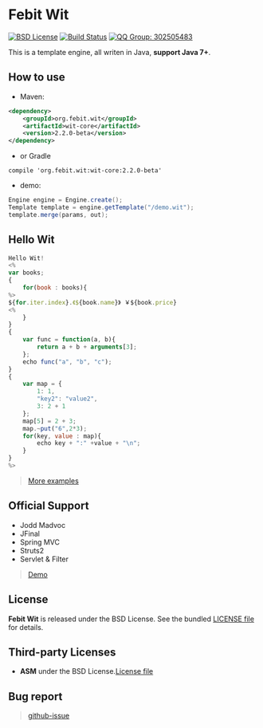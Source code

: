 Febit Wit
====

 [![BSD License](http://img.shields.io/badge/license-BSD-blue.svg)](https://github.com/febit/wit/blob/master/LICENSE)
 [![Build Status](https://api.travis-ci.org/febit/wit.png)](https://travis-ci.org/febit/wit)
 [![QQ Group: 302505483](http://pub.idqqimg.com/wpa/images/group.png)](http://shang.qq.com/wpa/qunwpa?idkey=7be9d8a59a8533b7c2837bdc22295b4b47c65384eda323971cf5f3b9943ad9db)

This is a template engine, all writen in Java, **support Java 7+**.

## How to use

+ Maven: 

```xml
<dependency>
    <groupId>org.febit.wit</groupId>
    <artifactId>wit-core</artifactId>
    <version>2.2.0-beta</version>
</dependency>
```

+ or Gradle

```
compile 'org.febit.wit:wit-core:2.2.0-beta'
```

+ demo:

```java
Engine engine = Engine.create();
Template template = engine.getTemplate("/demo.wit");
template.merge(params, out);
```

## Hello Wit

```js
Hello Wit!
<%
var books;
{
    for(book : books){
%>
${for.iter.index}.《${book.name}》 ￥${book.price}
<%
    }
}
{
    var func = function(a, b){
        return a + b + arguments[3];
    };
    echo func("a", "b", "c");
}
{
    var map = {
        1: 1,
        "key2": "value2",
        3: 2 + 1
    };
    map[5] = 2 + 3;
    map.~put("6",2*3);
    for(key, value : map){
        echo key + ":" +value + "\n";
    }
}
%>
```

> [More examples][tests]

## Official Support

+ Jodd Madvoc
+ JFinal
+ Spring MVC
+ Struts2
+ Servlet & Filter

> [Demo][mvc-demo]


## License
 
**Febit Wit** is released under the BSD License. See the bundled [LICENSE file][license] for
details.

## Third-party Licenses

+ **ASM**  under the BSD License.[License file][asm_license]

## Bug report

> [github-issue][new_issue_github]

[mvc-demo]: https://github.com/febit/wit-mvc-demo
[tests]: https://github.com/febit/wit/tree/master/wit-core/src/test/resources/org/febit/wit/test/tmpls

[new_issue_github]: https://github.com/febit/wit/issues/new

[license]: https://github.com/febit/wit/blob/master/LICENSE
[jodd_license]: http://jodd.org/license.html
[asm_license]: http://asm.ow2.org/license.html

